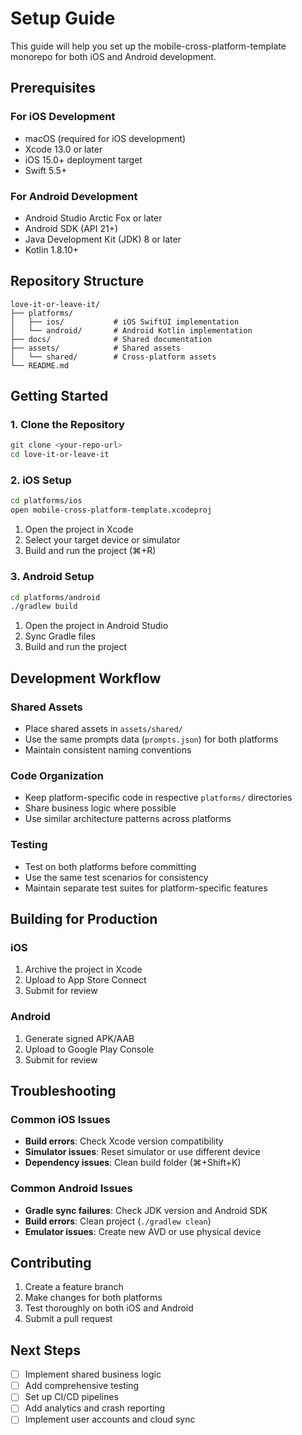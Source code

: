 # Setup Guide

This guide will help you set up the mobile-cross-platform-template monorepo for both iOS and Android development.

## Prerequisites

### For iOS Development
- macOS (required for iOS development)
- Xcode 13.0 or later
- iOS 15.0+ deployment target
- Swift 5.5+

### For Android Development
- Android Studio Arctic Fox or later
- Android SDK (API 21+)
- Java Development Kit (JDK) 8 or later
- Kotlin 1.8.10+

## Repository Structure

```
love-it-or-leave-it/
├── platforms/
│   ├── ios/           # iOS SwiftUI implementation
│   └── android/       # Android Kotlin implementation
├── docs/              # Shared documentation
├── assets/            # Shared assets
│   └── shared/        # Cross-platform assets
└── README.md
```

## Getting Started

### 1. Clone the Repository

```bash
git clone <your-repo-url>
cd love-it-or-leave-it
```

### 2. iOS Setup

```bash
cd platforms/ios
open mobile-cross-platform-template.xcodeproj
```

1. Open the project in Xcode
2. Select your target device or simulator
3. Build and run the project (⌘+R)

### 3. Android Setup

```bash
cd platforms/android
./gradlew build
```

1. Open the project in Android Studio
2. Sync Gradle files
3. Build and run the project

## Development Workflow

### Shared Assets
- Place shared assets in `assets/shared/`
- Use the same prompts data (`prompts.json`) for both platforms
- Maintain consistent naming conventions

### Code Organization
- Keep platform-specific code in respective `platforms/` directories
- Share business logic where possible
- Use similar architecture patterns across platforms

### Testing
- Test on both platforms before committing
- Use the same test scenarios for consistency
- Maintain separate test suites for platform-specific features

## Building for Production

### iOS
1. Archive the project in Xcode
2. Upload to App Store Connect
3. Submit for review

### Android
1. Generate signed APK/AAB
2. Upload to Google Play Console
3. Submit for review

## Troubleshooting

### Common iOS Issues
- **Build errors**: Check Xcode version compatibility
- **Simulator issues**: Reset simulator or use different device
- **Dependency issues**: Clean build folder (⌘+Shift+K)

### Common Android Issues
- **Gradle sync failures**: Check JDK version and Android SDK
- **Build errors**: Clean project (`./gradlew clean`)
- **Emulator issues**: Create new AVD or use physical device

## Contributing

1. Create a feature branch
2. Make changes for both platforms
3. Test thoroughly on both iOS and Android
4. Submit a pull request

## Next Steps

- [ ] Implement shared business logic
- [ ] Add comprehensive testing
- [ ] Set up CI/CD pipelines
- [ ] Add analytics and crash reporting
- [ ] Implement user accounts and cloud sync 